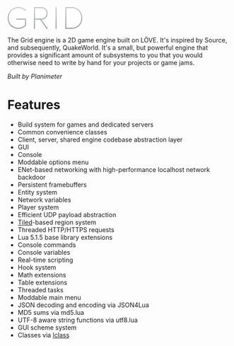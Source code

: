 ![Grid](/src/images/gui/logo.png?raw=true "Grid")

The Grid engine is a 2D game engine built on LÖVE. It's inspired by Source, and
subsequently, QuakeWorld. It's a small, but powerful engine that provides a
significant amount of subsystems to you that you would otherwise need to write
by hand for your projects or game jams.

*Built by Planimeter*

Features
========

* Build system for games and dedicated servers
* Common convenience classes
* Client, server, shared engine codebase abstraction layer
* GUI
* Console
* Moddable options menu
* ENet-based networking with high-performance localhost network backdoor
* Persistent framebuffers
* Entity system
* Network variables
* Player system
* Efficient UDP payload abstraction
* [Tiled](http://www.mapeditor.org/ "Tiled")-based region system
* Threaded HTTP/HTTPS requests
* Lua 5.1.5 base library extensions
* Console commands
* Console variables
* Real-time scripting
* Hook system
* Math extensions
* Table extensions
* Threaded tasks
* Moddable main menu
* JSON decoding and encoding via JSON4Lua
* MD5 sums via md5.lua
* UTF-8 aware string functions via utf8.lua
* GUI scheme system
* Classes via [lclass](https://github.com/andrewmcwatters/lclass "lclass")
